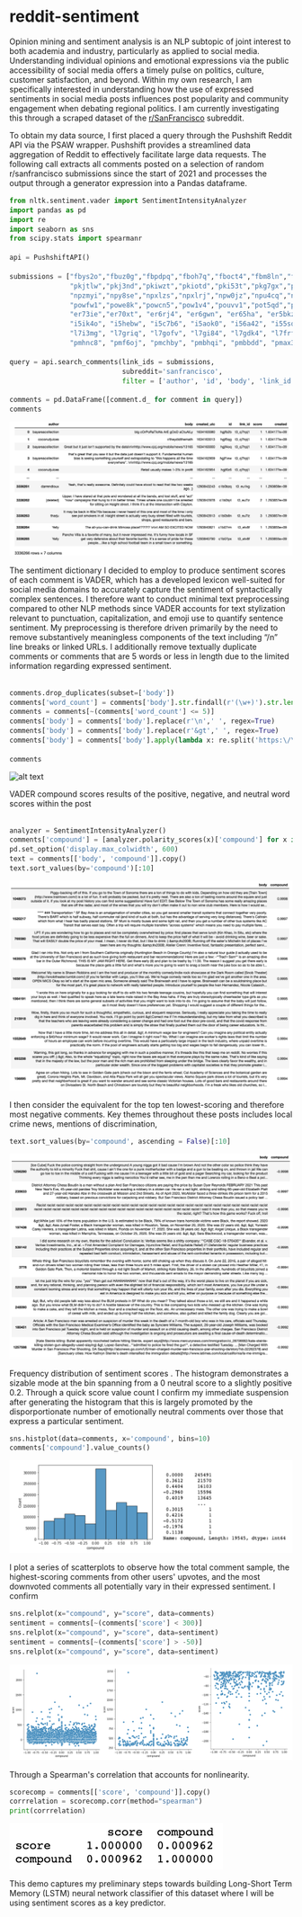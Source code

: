 # reddit-sentiment


Opinion mining and sentiment analysis is an NLP subtopic of joint interest to both academia and industry, particularly as applied to social media. Understanding individual opinions and emotional expressions via the public accessibility of social media offers a timely pulse on politics, culture, customer satisfaction, and beyond. Within my own research, I am specifically interested in understanding how the use of expressed sentiments in social media posts influences post popularity and community engagement when debating regional politics. I am currently investigating this through a scraped dataset of the [r/SanFrancisco](https://www.reddit.com/r/sanfrancisco/) subreddit. 

To obtain my data source, I first placed a query through the Pushshift Reddit API via the PSAW wrapper. Pushshift provides a streamlined data aggregation of Reddit to effectively facilitate large data requests. The following call extracts all comments posted on a selection of random r/sanfrancisco submissions since the start of 2021 and processes the output through a generator expression into a Pandas dataframe.

```python
from nltk.sentiment.vader import SentimentIntensityAnalyzer
import pandas as pd
import re
import seaborn as sns
from scipy.stats import spearmanr

api = PushshiftAPI()

submissions = ["fbys2o","fbuz0g","fbpdpq","fboh7q","fboct4","fbm8ln","fbluu8","fbky6u","fbkagj","otpj2a","otod3l","otnxyb","otmrgd","otmdtg","otm7wh","otlj1l","otj52g","pfopb2","pzdq38","pzdhwn","pzcezo","pz94b0","pyyl4l","pyy5ia","pyxvqr","pywucl","pyug5h", "i5ik4o", "j0j8an",
               "pkjtlw","pkj3nd","pkiwzt","pkiotd","pki53t","pkg7gx","pkdl6x","pkd6vy","pkcq8e","oq93qn","oq8yyz","oq8p4x","oq8jua","oq8fxd", "oq8b0t","oq6sd5", "oq6rlr", "oq6c14","ms8w18", "ms851a", "ms7or8", "ms7m7r", "ms7jb8", "ms5xaf", "ms5sw4", "ms5kt9", "ms3pxd","ejpmko",
               "npzmyi","npy8se","npxlzs","npxlrj","npw0jz","npu4cq","nplrtt","npkt56","npknct", "hg5reo","hg5j83","hg46q6","hg3ydk","hg2bja","hg1jv8","hg0znv","hfz0yf", "hkr9ph", "etm3qa", "etln6t", "etld44", "etj46p", "etdt4e", "etbxe1", "et4x13", "et4892", "et2yy4", "nhzpq4"
               "powfw1","powe8k","powcn5","pow1v4","pouvv1","pot5qd","pospk8","posaj2","porsnx", "hx8fdz","hx78ci","hx60g7","hx55dn","hx0jmj","hwy6me","hwwqwo","hww9ro", "hwvv1g", "gwkl53", "gwhs3o", "gwhir2", "gwdw56", "evze85", "evyskg", "evx9r8", "evx87s", "evx4qe", "ni6mww",
               "er73ie","er70xt", "er6rj4", "er6gwn", "er65ha", "er5bkz", "er1nmw", "er0pag", "er0kh3","ot1jpl", "oszf0l", "osz52a", "osyhwq", "osuiw6", "ostzbc", "osthrr", "ostbe1", "ossj89","ek1gz3", "ejyu7j", "ejy3hj", "ejxmkm", "ejwgn9", "ejsf5t", "ejrn9h", "ejqjfq", "pme0no",
               "i5ik4o", "i5hebw", "i5c7b6", "i5aok0", "i56a42", "i55sqw", "i55nm3", "i55et2", "i50lv9","f3jtb8", "f3jcqp", "f3huzb", "f3hm2p", "f3hkz6", "f3hgew", "f3gmw0", "f3ghrs", "f3d991", "j17uj8", "j164py", "j14eqq", "j13x2v", "j0w42k", "j0v16x", "j0utn7", "j0mw6w", "kl6wm5",
               "l7i3mg", "l7griq", "l7gofv", "l7gi84", "l7gdk4", "l7frfo", "l7fivg", "l7esnj", "l7cch0","obfkh5", "obdz70", "obbdvh", "obbcv0", "obb820", "obb5r4", "ob9xkk", "ob9teo", "ob97tu", "ni7z2z", "ni7834", "ni6pch", "ni6g76", "ni36ju", "ni2r0m", "ni0ahl", "ilba2v", "k5nqoz",
               "pmhnc8", "pmf6oj", "pmchby", "pmbhqi", "pmbbdd", "pmax3g", "pma9iy", "pm7gvh", "k5rlb1", "k5qxyh", "k5qa8h","k5q7qr", "k5nlz7", "k5myah", "k5m06a", "k5lwhv", "ilg9kb", "ilfsff", "ilew6h", "ilevaq", "ileqw2", "ildcnc", "ilcgyv"]

query = api.search_comments(link_ids = submissions,      
                            subreddit='sanfrancisco',
                            filter = ['author', 'id', 'body', 'link_id', 'score', 'created_utc'])

comments = pd.DataFrame([comment.d_ for comment in query])
comments
```
![alt text](/images/comments.png)

The sentiment dictionary I decided to employ to produce sentiment scores of each comment is VADER, which has a developed lexicon well-suited for social media domains to accurately capture the sentiment of syntactically complex sentences. I therefore want to conduct minimal text preprocessing compared to other NLP methods since VADER accounts for text stylization relevant to punctuation, capitalization, and emoji use to quantify sentence sentiment. My preprocessing is therefore driven primarily by the need to remove substantively meaningless components of the text including “/n” line breaks or linked URLs. I additionally remove textually duplicate comments or comments that are 5 words or less in length due to the limited information regarding expressed sentiment. 

```python

comments.drop_duplicates(subset=['body'])
comments['word_count'] = comments['body'].str.findall(r'(\w+)').str.len()
comments = comments[~(comments['word_count'] <= 5)] 
comments['body'] = comments['body'].replace(r'\n',' ', regex=True)
comments['body'] = comments['body'].replace(r'&gt',' ', regex=True)
comments['body'] = comments['body'].apply(lambda x: re.split('https:\/\/.*', str(x))[0])

comments
```
![alt text](/images/preprocessing.png)


VADER compound scores 
results of the positive, negative, and neutral word scores within the post 

```python

analyzer = SentimentIntensityAnalyzer()
comments['compound'] = [analyzer.polarity_scores(x)['compound'] for x in comments['body']]
pd.set_option('display.max_colwidth', 600)
text = comments[['body', 'compound']].copy()
text.sort_values(by='compound')[:10]
```
![alt text](/images/positive.png)

I then consider the equivalent for the top ten lowest-scoring and therefore most negative comments. Key themes throughout these posts includes local crime news, mentions of discrimination,  

```python
text.sort_values(by='compound', ascending = False)[:10]
```
![alt text](/images/negative.png)

Frequency distribution of sentiment scores . The histogram demonstrates a sizable mode at the bin spanning from a 0 neutral score to a slightly positive 0.2. Through a quick score value count I confirm my immediate suspension after generating the histogram that this is largely promoted by the disporportionate number of emotionally neutral comments over those that express a particular sentiment. 

```python
sns.histplot(data=comments, x='compound', bins=10)
comments['compound'].value_counts()
```
![alt text](/images/frequency.png)

I plot a series of scatterplots to observe how the total comment sample, the highest-scoring comments from other users' upvotes, and the most downvoted comments all potentially vary in their expressed sentiment.  I confirm 


```python
sns.relplot(x="compound", y="score", data=comments)
sentiment = comments[~(comments['score'] < 300)]
sns.relplot(x="compound", y="score", data=sentiment)
sentiment = comments[~(comments['score'] > -50)]
sns.relplot(x="compound", y="score", data=sentiment)
```
![alt text](/images/postvotes.png)

Through a Spearman's correlation that accounts for nonlinearity. 

```python
scorecomp = comments[['score', 'compound']].copy()
corrrelation = scorecomp.corr(method="spearman")
print(corrrelation)
```
![alt text](/images/correlation.png)

This demo captures my preliminary steps towards building Long-Short Term Memory (LSTM) neural network classifier of this dataset where I will be using sentiment scores as a key predictor.

